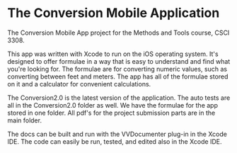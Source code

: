 # The Conversion Mobile Application
The Conversion Mobile App project for the Methods and Tools course, CSCI 3308.

This app was written with Xcode to run on the iOS operating system. It's designed to offer formulae in a way that is easy to 
understand and find what you're looking for. The formulae are for converting numeric values, such as converting between feet and meters.
The app has all of the formulae stored on it and a calculator for convenient calculations.

The Conversion2.0 is the latest version of the application. The auto tests are all in the Conversion2.0 folder as well.
We have the formulae for the app stored in one folder. All pdf's for the project submission parts are in the main folder.

The docs can be built and run with the VVDocumenter plug-in in the Xcode IDE.
The code can easily be run, tested, and edited also in the Xcode IDE.
